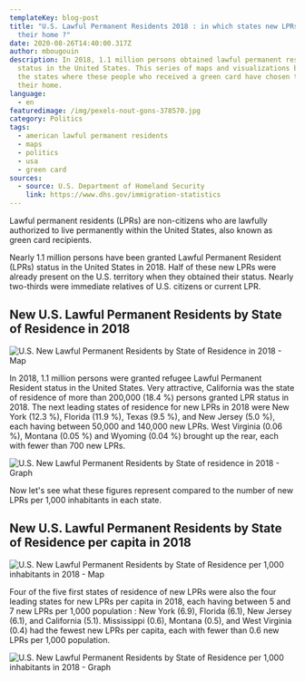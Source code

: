 ```yaml
---
templateKey: blog-post
title: "U.S. Lawful Permanent Residents 2018 : in which states new LPRs made
  their home ?"
date: 2020-08-26T14:40:00.317Z
author: mbougouin
description: In 2018, 1.1 million persons obtained lawful permanent resident
  status in the United States. This series of maps and visualizations brings out
  the states where these people who received a green card have chosen to make
  their home.
language:
  - en
featuredimage: /img/pexels-nout-gons-378570.jpg
category: Politics
tags:
  - american lawful permanent residents
  - maps
  - politics
  - usa
  - green card
sources:
  - source: U.S. Department of Homeland Security
    link: https://www.dhs.gov/immigration-statistics
---
```

Lawful permanent residents (LPRs) are non-citizens who are lawfully authorized to live permanently within the United States, also known as green card recipients.

Nearly 1.1 million persons have been granted Lawful Permanent Resident (LPRs) status in the United States in 2018. Half of these new LPRs were already present on the U.S. territory when they obtained their status. Nearly two-thirds were immediate relatives of U.S. citizens or current LPR.

## New U.S. Lawful Permanent Residents by State of Residence in 2018

![U.S. New Lawful Permanent Residents by State of Residence in 2018 - Map](/img/us_new_lprs_map.png "U.S. New Lawful Permanent Residents by State of Residence in 2018 - Map")

In 2018, 1.1 million persons were granted refugee Lawful Permanent Resident status in the United States. Very attractive, California was the state of residence of more than 200,000 (18.4 %) persons granted LPR status in 2018. The next leading states of residence for new LPRs in 2018 were New York (12.3 %), Florida (11.9 %), Texas (9.5 %), and New Jersey (5.0 %), each having between 50,000 and 140,000 new LPRs. West Virginia (0.06 %), Montana (0.05 %) and Wyoming (0.04 %) brought up the rear, each with fewer than 700 new LPRs.

![U.S. New Lawful Permanent Residents by State of residence in 2018 - Graph](/img/us_new_lprs_treemap.png "U.S. New Lawful Permanent Residents by State of residence in 2018 - Graph")

Now let's see what these figures represent compared to the number of new LPRs per 1,000 inhabitants in each state.

## New U.S. Lawful Permanent Residents by State of Residence per capita in 2018

![U.S. New Lawful Permanent Residents by State of Residence per 1,000 inhabitants in 2018 - Map](/img/us_new_lprs_per_1000_inhabitants_map.png "U.S. New Lawful Permanent Residents by State of Residence per 1,000 inhabitants in 2018 - Map")

Four of the five first states of residence of new LPRs were also the four leading states for new LPRs per capita in 2018, each having between 5 and 7 new LPRs per 1,000 population : New York (6.9), Florida (6.1), New Jersey (6.1), and California (5.1). Mississippi (0.6), Montana (0.5), and West Virginia (0.4) had the fewest new LPRs per capita, each with fewer than 0.6 new LPRs per 1,000 population.

![U.S. New Lawful Permanent Residents by State of Residence per 1,000 inhabitants in 2018 - Graph](/img/us_new_lprs_per_1000_inhabitants_treemap.png "U.S. New Lawful Permanent Residents by State of Residence per 1,000 inhabitants in 2018 - Graph")
